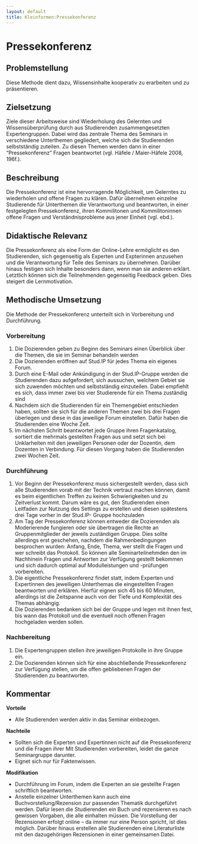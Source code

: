 ```yaml
---
layout: default
title: Kleinformen:Pressekonferenz
---
```

# Pressekonferenz
## Problemstellung
Diese Methode dient dazu, Wissensinhalte kooperativ zu erarbeiten und zu präsentieren.

## Zielsetzung
Ziele dieser Arbeitsweise sind Wiederholung des Gelernten und Wissensüberprüfung durch aus Studierenden zusammengesetzten Expertengruppen. Dabei wird das zentrale Thema des Seminars in verschiedene Unterthemen gegliedert, welche sich die Studierenden selbstständig zuteilen. Zu diesen Themen werden dann in einer “Pressekonferenz” Fragen beantwortet (vgl. Häfele / Maier-Häfele 2008, 196f.).

## Beschreibung
Die Pressekonferenz ist eine hervorragende Möglichkeit, um Gelerntes zu wiederholen und offene Fragen zu klären. Dafür übernehmen einzelne Studierende für Unterthemen die Verantwortung und beantworten, in einer festgelegten Pressekonferenz, ihren Kommilitonen und Kommilitoninnen offene Fragen und Verständnisprobleme aus jener Einheit (vgl. ebd.).

## Didaktische Relevanz
Die Pressekonferenz als eine Form der Online-Lehre ermöglicht es den Studierenden, sich gegenseitig als Experten und Expterinnen anzusehen und die Verantwortung für Teile des Seminars zu übernehmen. Darüber hinaus festigen sich Inhalte besonders dann, wenn man sie anderen erklärt. Letztlich können sich die Teilnehmenden gegenseitig Feedback geben. Dies steigert die Lernmotivation.

## Methodische Umsetzung
Die Methode der Pressekonferenz unterteilt sich in Vorbereitung und Durchführung.
### Vorbereitung
1. Die Dozierenden geben zu Beginn des Seminars einen Überblick über die Themen, die sie im Seminar behandeln werden
2. Die Dozierenden eröffnen auf Stud.IP für jedes Thema ein eigenes Forum.
3. Durch eine E-Mail oder Ankündigung in der Stud.IP-Gruppe werden die Studierenden dazu aufgefordert, sich aussuchen, welchem Gebiet sie sich zuwenden möchten und selbstständig einzuteilen. Dabei empfiehlt es sich, dass immer zwei bis vier Studierende für ein Thema zuständig sind
4. Nachdem sich die Studierenden für ein Themengebiet entschieden haben, sollten sie sich für die anderen Themen zwei bis drei Fragen überlegen und diese in das jeweilige Forum einstellen. Dafür haben die Studierenden eine Woche Zeit.
5. Im nächsten Schritt beantwortet jede Gruppe ihren Fragenkatalog, sortiert die mehrmals gestellten Fragen aus und setzt sich bei Unklarheiten mit den jeweiligen Personen oder der Dozentin, dem Dozenten in Verbindung. Für diesen Vorgang haben die Studierenden zwei Wochen Zeit.

### Durchführung
1. Vor Beginn der Pressekonferenz muss sichergestellt werden, dass sich alle Studierenden vorab mit der Technik vertraut machen können, damit es beim eigentlichen Treffen zu keinen Schwierigkeiten und zu Zeitverlust kommt. Darum wäre es gut, den Studierenden einen Leitfaden zur Nutzung des Settings zu erstellen und diesen spätestens drei Tage vorher in der Stud.IP- Gruppe hochzuladen
2. Am Tag der Pressekonferenz können entweder die Dozierenden als Moderierende fungieren oder sie übertragen die Rechte an Gruppenmitglieder der jeweils zuständigen Gruppe. Dies sollte allerdings erst geschehen, nachdem die Rahmenbedingungen besprochen wurden: Anfang, Ende, Thema, wer stellt die Fragen und wer schreibt das Protokoll. So können alle Seminarteilnehmden den im Nachhinein Fragen und Antworten zur Verfügung gestellt bekommen und sich dadurch optimal auf Modulleistungen und -prüfungen vorbereiten.
3. Die eigentliche Pressekonferenz findet statt, indem Experten und Expertinnen des jeweiligen Unterthemas die eingestellten Fragen beantworten und erklären. Hierfür eignen sich 45 bis 60 Minuten, allerdings ist die Zeitspanne auch von der Tiefe und Komplexität des Themas abhängig.
4. Die Dozierenden bedanken sich bei der Gruppe und legen mit ihnen fest, bis wann das Protokoll und die eventuell noch offenen Fragen hochgeladen werden sollen.

### Nachbereitung
1. Die Expertengruppen stellen ihre jeweiligen Protokolle in ihre Gruppe ein.
2. Die Dozierenden können sich für eine abschließende Pressekonferenz zur Verfügung stellen, um die offen gebliebenen Fragen der Studierenden zu beantworten.

## Kommentar
**Vorteile**
* Alle Studierenden werden aktiv in das Seminar einbezogen.

**Nachteile**
* Sollten sich die Experten und Expertinnen nicht auf die Pressekonferenz und die Fragen ihrer Mit Studierenden vorbereiten, leidet die ganze Seminargruppe darunter.
* Eignet sich nur für Faktenwissen.

**Modifikation**
* Durchführung im Forum, indem die Experten an sie gestellte Fragen schriftlich beantworten.
* Anstelle einzelner Unterthemen kann auch eine Buchvorstellung/Rezension zur passenden Thematik durchgeführt werden. Dafür lesen die Studierenden ein Buch und rezensieren es nach gewissen Vorgaben, die alle einhalten müssen. Die Vorstellung der Rezensionen erfolgt online – da immer nur eine Person spricht, ist dies möglich. Darüber hinaus erstellen alle Studierenden eine Literaturliste mit den dazugehörigen Rezensionen in einer gemeinsamen Datei.




